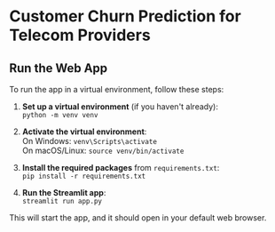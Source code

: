 # Customer Churn Prediction for Telecom Providers

## Run the Web App

To run the app in a virtual environment, follow these steps:

1. **Set up a virtual environment** (if you haven't already):  
   `python -m venv venv`

2. **Activate the virtual environment**:  
   On Windows: `venv\Scripts\activate`  
   On macOS/Linux: `source venv/bin/activate`

3. **Install the required packages** from `requirements.txt`:  
   `pip install -r requirements.txt`

4. **Run the Streamlit app**:  
   `streamlit run app.py`

This will start the app, and it should open in your default web browser.
